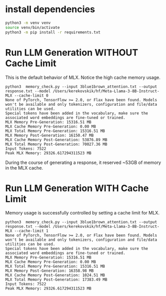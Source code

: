 # install dependencies

```bash
python3 -m venv venv
source venv/bin/activate
python3 -m pip install -r requirements.txt
```

# Run LLM Generation WITHOUT Cache Limit

This is the default behavior of MLX. Notice the high cache memory usage. 
```
python3  memory_check.py --input 3blue1brown_attention.txt --output response.txt --model /Users/kerekovskik/hf/Meta-Llama-3-8B-Instruct-MLX --cache-limit 0
None of PyTorch, TensorFlow >= 2.0, or Flax have been found. Models won't be available and only tokenizers, configuration and file/data utilities can be used.
Special tokens have been added in the vocabulary, make sure the associated word embeddings are fine-tuned or trained.
MLX Memory Pre-Generation: 15316.51 MB
MLX Cache Memory Pre-Generation: 0.00 MB
MLX Total Memory Pre-Generation: 15316.51 MB
MLX Memory Post-Generation: 16150.47 MB
MLX Cache Memory Post-Generation: 53876.89 MB
MLX Total Memory Post-Generation: 70027.36 MB
Input Tokens: 7522
Peak MLX Memory: 29326.617294311523 MB
```

During the course of generating a response, it reserved ~53GB of memory in the MLX cache.

# Run LLM Generation WITH Cache Limit 

Memory usage is successfully controlled by setting a cache limit for MLX.  

```
python3  memory_check.py --input 3blue1brown_attention.txt --output response.txt --model /Users/kerekovskik/hf/Meta-Llama-3-8B-Instruct-MLX --cache-limit 1
None of PyTorch, TensorFlow >= 2.0, or Flax have been found. Models won't be available and only tokenizers, configuration and file/data utilities can be used.
Special tokens have been added in the vocabulary, make sure the associated word embeddings are fine-tuned or trained.
MLX Memory Pre-Generation: 15316.51 MB
MLX Cache Memory Pre-Generation: 0.00 MB
MLX Total Memory Pre-Generation: 15316.51 MB
MLX Memory Post-Generation: 16358.98 MB
MLX Cache Memory Post-Generation: 1024.51 MB
MLX Total Memory Post-Generation: 17383.49 MB
Input Tokens: 7522
Peak MLX Memory: 29326.617294311523 MB
```
